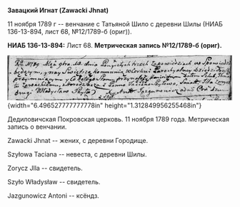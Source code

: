**Завацкий Игнат (Zawacki Jhnat)**

11 ноября 1789 г -- венчание с Татьяной Шило с деревни Шилы (НИАБ
136-13-894, лист 68, №12/1789-б (ориг)).

**НИАБ 136-13-894:** Лист 68. **Метрическая запись №12/1789-б (ориг).**

![](./media/736725c6df670c511bcd007719b283cf208c17af.png){width="6.496527777777778in"
height="1.312849956255468in"}

Дедиловичская Покровская церковь. 11 ноября 1789 года. Метрическая
запись о венчании.

Zawacki Jhnat -- жених, с деревни Городище.

Szyłowa Taciana -- невеста, с деревни Шилы.

Zorycz Jlla -- свидетель.

Szyło Władysław -- свидетель.

Jazgunowicz Antoni -- ксёндз.
